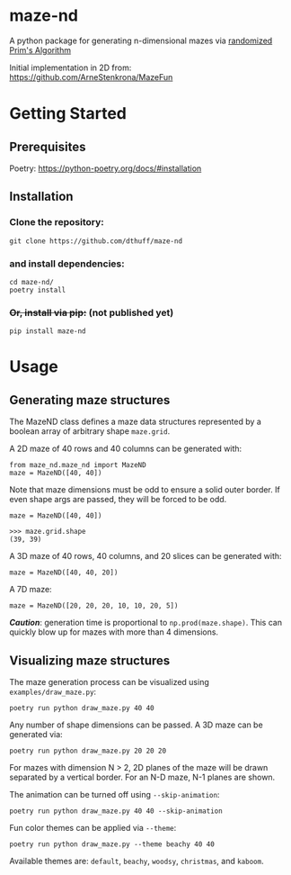 # maze-nd

A python package for generating n-dimensional mazes via [randomized Prim's Algorithm](https://en.wikipedia.org/wiki/Maze_generation_algorithm)

Initial implementation in 2D from: https://github.com/ArneStenkrona/MazeFun

# Getting Started

## Prerequisites
Poetry: https://python-poetry.org/docs/#installation

## Installation

### Clone the repository: 

    git clone https://github.com/dthuff/maze-nd

### and install dependencies:

    cd maze-nd/
    poetry install

### ~~Or, install via pip:~~ (not published yet)

    pip install maze-nd

# Usage
## Generating maze structures
The MazeND class defines a maze data structures represented by a boolean array of arbitrary shape `maze.grid`.

A 2D maze of 40 rows and 40 columns can be generated with:

    from maze_nd.maze_nd import MazeND
    maze = MazeND([40, 40])

Note that maze dimensions must be odd to ensure a solid outer border. If even shape args are passed, they will be forced to be odd.

    maze = MazeND([40, 40])

    >>> maze.grid.shape
    (39, 39)

A 3D maze of 40 rows, 40 columns, and 20 slices can be generated with:

    maze = MazeND([40, 40, 20])

A 7D maze:

    maze = MazeND([20, 20, 20, 10, 10, 20, 5])

_**Caution**_: generation time is proportional to `np.prod(maze.shape)`. This can quickly blow up for mazes with more than 4 dimensions.


## Visualizing maze structures

The maze generation process can be visualized using `examples/draw_maze.py`:

    poetry run python draw_maze.py 40 40

Any number of shape dimensions can be passed. A 3D maze can be generated via:

    poetry run python draw_maze.py 20 20 20

For mazes with dimension N > 2, 2D planes of the maze will be drawn separated by a vertical border. For an N-D maze, N-1 planes are shown.


The animation can be turned off using `--skip-animation`:

    poetry run python draw_maze.py 40 40 --skip-animation

Fun color themes can be applied via `--theme`:

    poetry run python draw_maze.py --theme beachy 40 40

Available themes are: `default`, `beachy`, `woodsy`, `christmas`, and `kaboom`.